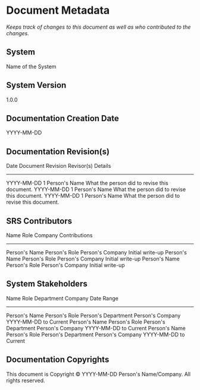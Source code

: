 # Document Metadata

*Keeps track of changes to this document as well as who contributed to the changes.*

## System

Name of the System


## System Version

1.0.0

## Documentation Creation Date

YYYY-MM-DD

## Documentation Revision(s)

Date               Document Revision  Revisor(s)         Details    
---------------  -------------------  -----------        ---------
YYYY-MM-DD       1                    Person's Name      What the person did to revise this document.
YYYY-MM-DD       1                    Person's Name      What the person did to revise this document.
YYYY-MM-DD       1                    Person's Name      What the person did to revise this document.



## SRS Contributors

Name              Role                     Company                 Contributions
----------        -----------              -------------           ------------------
Person's Name     Person's Role            Person's Company        Initial write-up
Person's Name     Person's Role            Person's Company        Initial write-up
Person's Name     Person's Role            Person's Company        Initial write-up

## System Stakeholders
 
Name                Role                        Department                        Company              Date Range
----------          -----------                 -------------                     ---------            ------------------
Person's Name       Person's Role               Person's Department               Person's Company     YYYY-MM-DD to Current 
Person's Name       Person's Role               Person's Department               Person's Company     YYYY-MM-DD to Current
Person's Name       Person's Role               Person's Department               Person's Company     YYYY-MM-DD to Current

## Documentation Copyrights

This document is Copyright &copy; YYYY-MM-DD Person's Name/Company. All rights reserved.
